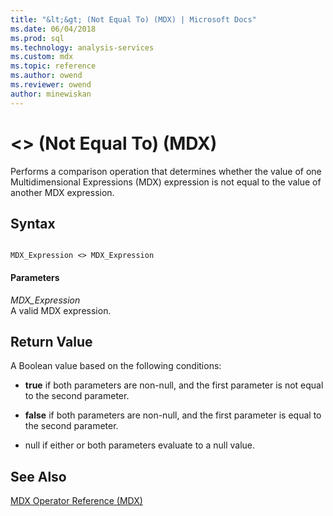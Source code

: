 ```yaml
---
title: "&lt;&gt; (Not Equal To) (MDX) | Microsoft Docs"
ms.date: 06/04/2018
ms.prod: sql
ms.technology: analysis-services
ms.custom: mdx
ms.topic: reference
ms.author: owend
ms.reviewer: owend
author: minewiskan
---
```

# &lt;&gt; (Not Equal To) (MDX)


  Performs a comparison operation that determines whether the value of one Multidimensional Expressions (MDX) expression is not equal to the value of another MDX expression.  
  
## Syntax  
  
```  
  
MDX_Expression <> MDX_Expression  
```  
  
#### Parameters  
 *MDX_Expression*  
 A valid MDX expression.  
  
## Return Value  
 A Boolean value based on the following conditions:  
  
-   **true** if both parameters are non-null, and the first parameter is not equal to the second parameter.  
  
-   **false** if both parameters are non-null, and the first parameter is equal to the second parameter.  
  
-   null if either or both parameters evaluate to a null value.  
  
## See Also  
 [MDX Operator Reference &#40;MDX&#41;](../mdx/mdx-operator-reference-mdx.md)  
  
  
